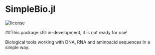 # SimpleBio.jl
[![license](https://img.shields.io/github/license/doctorbetaq/SimpleBio.jl)](https://github.com/doctorbetaq/SimpleBio.jl/blob/main/LICENSE)

##This package still in-development, it is not ready for use!

Biological tools working with DNA, RNA and aminoacid sequences in a simple way.
